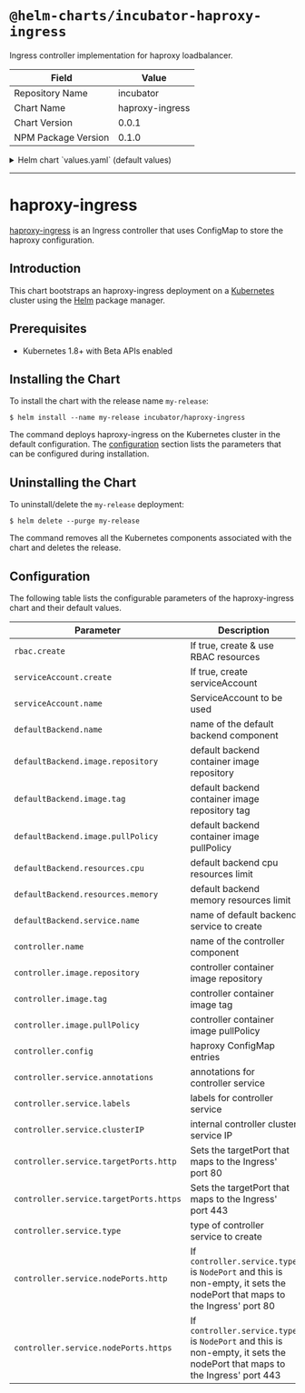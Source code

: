 # `@helm-charts/incubator-haproxy-ingress`

Ingress controller implementation for haproxy loadbalancer.

| Field               | Value           |
| ------------------- | --------------- |
| Repository Name     | incubator       |
| Chart Name          | haproxy-ingress |
| Chart Version       | 0.0.1           |
| NPM Package Version | 0.1.0           |

<details>

<summary>Helm chart `values.yaml` (default values)</summary>

```yaml
# Enable RBAC
rbac:
  create: true

# Create ServiceAccount
serviceAccount:
  # Specifies whether a ServiceAccount should be created
  create: true
  # The name of the ServiceAccount to use.
  # If not set and create is true, a name is generated using the fullname template
  name:

# Default 404 backend
defaultBackend:
  name: ingress-default-backend
  image:
    repository: gcr.io/google_containers/defaultbackend
    tag: '1.0'
    pullPolicy: IfNotPresent
  resources:
    cpu: 10m
    memory: 20Mi

  service:
    name: ingress-default-backend

controller:
  name: controller
  image:
    repository: quay.io/jcmoraisjr/haproxy-ingress
    tag: 'v0.5-beta.3'
    pullPolicy: IfNotPresent

  # ConfigMap to configure haproxy ingress
  config: {}

  service:
    annotations: {}
    labels: {}
    clusterIP: ''

    targetPorts:
      http: 80
      https: 443

    type: LoadBalancer

    # type: NodePort
    # nodePorts:
    #   http: 32080
    #   https: 32443
    nodePorts:
      http: ''
      https: ''
```

</details>

---

# haproxy-ingress

[haproxy-ingress](https://github.com/jcmoraisjr/haproxy-ingress) is an Ingress controller that uses ConfigMap to store the haproxy configuration.

## Introduction

This chart bootstraps an haproxy-ingress deployment on a [Kubernetes](http://kubernetes.io) cluster using the [Helm](https://helm.sh) package manager.

## Prerequisites

- Kubernetes 1.8+ with Beta APIs enabled

## Installing the Chart

To install the chart with the release name `my-release`:

```console
$ helm install --name my-release incubator/haproxy-ingress
```

The command deploys haproxy-ingress on the Kubernetes cluster in the default configuration. The [configuration](#configuration) section lists the parameters that can be configured during installation.

## Uninstalling the Chart

To uninstall/delete the `my-release` deployment:

```console
$ helm delete --purge my-release
```

The command removes all the Kubernetes components associated with the chart and deletes the release.

## Configuration

The following table lists the configurable parameters of the haproxy-ingress chart and their default values.

| Parameter                              | Description                                                                                                               | Default                                   |
| -------------------------------------- | ------------------------------------------------------------------------------------------------------------------------- | ----------------------------------------- |
| `rbac.create`                          | If true, create & use RBAC resources                                                                                      | `true`                                    |
| `serviceAccount.create`                | If true, create serviceAccount                                                                                            | `true`                                    |
| `serviceAccount.name`                  | ServiceAccount to be used                                                                                                 | ``                                        |
| `defaultBackend.name`                  | name of the default backend component                                                                                     | `ingress-default-backend`                 |
| `defaultBackend.image.repository`      | default backend container image repository                                                                                | `gcr.io/google_containers/defaultbackend` |
| `defaultBackend.image.tag`             | default backend container image repository tag                                                                            | `1.0`                                     |
| `defaultBackend.image.pullPolicy`      | default backend container image pullPolicy                                                                                | `IfNotPresent`                            |
| `defaultBackend.resources.cpu`         | default backend cpu resources limit                                                                                       | `10m`                                     |
| `defaultBackend.resources.memory`      | default backend memory resources limit                                                                                    | `20Mi`                                    |
| `defaultBackend.service.name`          | name of default backend service to create                                                                                 | `ingress-default-backend`                 |
| `controller.name`                      | name of the controller component                                                                                          | `controller`                              |
| `controller.image.repository`          | controller container image repository                                                                                     | `quay.io/jcmoraisjr/haproxy-ingress`      |
| `controller.image.tag`                 | controller container image tag                                                                                            | `v0.5-beta.3`                             |
| `controller.image.pullPolicy`          | controller container image pullPolicy                                                                                     | `IfNotPresent`                            |
| `controller.config`                    | haproxy ConfigMap entries                                                                                                 | none                                      |
| `controller.service.annotations`       | annotations for controller service                                                                                        | `{}`                                      |
| `controller.service.labels`            | labels for controller service                                                                                             | `{}`                                      |
| `controller.service.clusterIP`         | internal controller cluster service IP                                                                                    | `""`                                      |
| `controller.service.targetPorts.http`  | Sets the targetPort that maps to the Ingress' port 80                                                                     | `80`                                      |
| `controller.service.targetPorts.https` | Sets the targetPort that maps to the Ingress' port 443                                                                    | `443`                                     |
| `controller.service.type`              | type of controller service to create                                                                                      | `LoadBalancer`                            |
| `controller.service.nodePorts.http`    | If `controller.service.type` is `NodePort` and this is non-empty, it sets the nodePort that maps to the Ingress' port 80  | `""`                                      |
| `controller.service.nodePorts.https`   | If `controller.service.type` is `NodePort` and this is non-empty, it sets the nodePort that maps to the Ingress' port 443 | `""`                                      |
